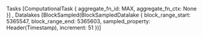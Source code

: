 Tasks [ComputationalTask { aggregate_fn_id: MAX, aggregate_fn_ctx: None }]
, Datalakes [BlockSampled(BlockSampledDatalake { block_range_start: 5365547, block_range_end: 5365603, sampled_property: Header(Timestamp), increment: 51 })] 